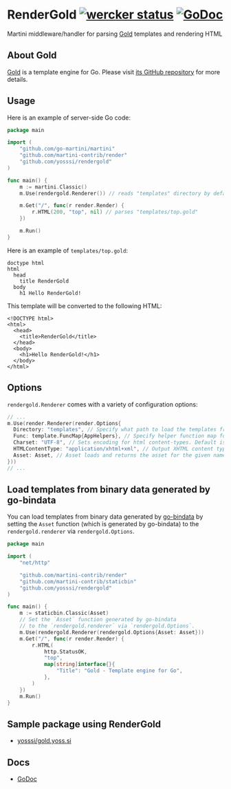 # RenderGold [![wercker status](https://app.wercker.com/status/3cb287c2c7570a2cf024eab2da6d7a14/s/ "wercker status")](https://app.wercker.com/project/bykey/3cb287c2c7570a2cf024eab2da6d7a14) [![GoDoc](https://godoc.org/github.com/yosssi/rendergold?status.png)](https://godoc.org/github.com/yosssi/rendergold)

Martini middleware/handler for parsing [Gold](http://gold.yoss.si/) templates and rendering HTML

## About Gold

[Gold](http://gold.yoss.si/) is a template engine for Go. Please visit [its GitHub repository](https://github.com/yosssi/gold) for more details.

## Usage

Here is an example of server-side Go code:

```go
package main

import (
	"github.com/go-martini/martini"
	"github.com/martini-contrib/render"
	"github.com/yosssi/rendergold"
)

func main() {
	m := martini.Classic()
	m.Use(rendergold.Renderer()) // reads "templates" directory by default

	m.Get("/", func(r render.Render) {
		r.HTML(200, "top", nil) // parses "templates/top.gold"
	})

	m.Run()
}
```

Here is an example of `templates/top.gold`:

```gold
doctype html
html
  head
    title RenderGold
  body
    h1 Hello RenderGold!
```

This template will be converted to the following HTML:

```hmtl
<!DOCTYPE html>
<html>
  <head>
    <title>RenderGold</title>
  </head>
  <body>
    <h1>Hello RenderGold!</h1>
  </body>
</html>
```

## Options

`rendergold.Renderer` comes with a variety of configuration options:

``` go
// ...
m.Use(render.Renderer(render.Options{
  Directory: "templates", // Specify what path to load the templates from. Default is "templates".
  Func: template.FuncMap{AppHelpers}, // Specify helper function map for templates to access.
  Charset: "UTF-8", // Sets encoding for html content-types. Default is "UTF-8".
  HTMLContentType: "application/xhtml+xml", // Output XHTML content type instead of default "text/html".
  Asset: Asset, // Asset loads and returns the asset for the given name.
}))
// ...
```

## Load templates from binary data generated by go-bindata

You can load templates from binary data generated by [go-bindata](https://github.com/jteeuwen/go-bindata) by setting the `Asset` function (which is generated by go-bindata) to the `rendergold.renderer` via `rendergold.Options`.

```go
package main

import (
	"net/http"

	"github.com/martini-contrib/render"
	"github.com/martini-contrib/staticbin"
	"github.com/yosssi/rendergold"
)

func main() {
	m := staticbin.Classic(Asset)
	// Set the `Asset` function generated by go-bindata
	// to the `rendergold.renderer` via `rendergold.Options`.
	m.Use(rendergold.Renderer(rendergold.Options{Asset: Asset}))
	m.Get("/", func(r render.Render) {
		r.HTML(
			http.StatusOK,
			"top",
			map[string]interface{}{
				"Title": "Gold - Template engine for Go",
			},
		)
	})
	m.Run()
}
```

## Sample package using RenderGold

* [yosssi/gold.yoss.si](https://github.com/yosssi/gold.yoss.si)

## Docs

* [GoDoc](https://godoc.org/github.com/yosssi/rendergold)

